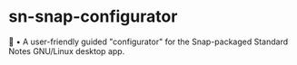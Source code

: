 # sn-snap-configurator
🤖 • A user-friendly guided "configurator" for the Snap-packaged Standard Notes GNU/Linux desktop app.
